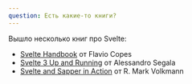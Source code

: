 ```yaml
---
question: Есть какие-то книги?
---
```


Вышло несколько книг про Svelte:

- [Svelte Handbook](https://flaviocopes.com/page/download-svelte-handbook/) от Flavio Copes
- [Svelte 3 Up and Running](https://www.amazon.com/dp/B08D6T6BKS/) от Alessandro Segala
- [Svelte and Sapper in Action](https://www.manning.com/books/svelte-and-sapper-in-action) от R. Mark Volkmann
